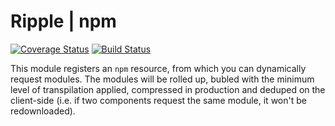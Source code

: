 # Ripple | npm
[![Coverage Status](https://coveralls.io/repos/rijs/npm/badge.svg?branch=master&service=github)](https://coveralls.io/github/rijs/npm?branch=master)
[![Build Status](https://travis-ci.org/rijs/npm.svg)](https://travis-ci.org/rijs/npm)

This module registers an `npm` resource, from which you can dynamically request modules. The modules will be rolled up, bubled with the minimum level of transpilation applied, compressed in production and deduped on the client-side (i.e. if two components request the same module, it won't be redownloaded). 